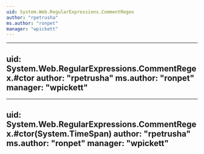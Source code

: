 ```yaml
---
uid: System.Web.RegularExpressions.CommentRegex
author: "rpetrusha"
ms.author: "ronpet"
manager: "wpickett"
---
```


---
uid: System.Web.RegularExpressions.CommentRegex.#ctor
author: "rpetrusha"
ms.author: "ronpet"
manager: "wpickett"
---

---
uid: System.Web.RegularExpressions.CommentRegex.#ctor(System.TimeSpan)
author: "rpetrusha"
ms.author: "ronpet"
manager: "wpickett"
---
